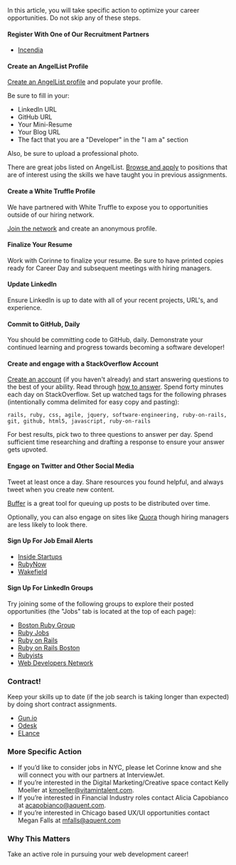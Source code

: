 In this article, you will take specific action to optimize your career opportunities. Do not skip any of these steps.

#### Register With One of Our Recruitment Partners

* [Incendia](http://www.incendia.com/job-seekers.html)

#### Create an AngelList Profile

[Create an AngelList profile](https://angel.co/join) and populate your profile.

Be sure to fill in your:

* LinkedIn URL
* GitHub URL
* Your Mini-Resume
* Your Blog URL
* The fact that you are a "Developer" in the "I am a" section

Also, be sure to upload a professional photo.

There are great jobs listed on AngelList. [Browse and apply](https://angel.co/jobs) to positions that are of interest using the skills we have taught you in previous assignments.

#### Create a White Truffle Profile

We have partnered with White Truffle to expose you to opportunities outside of our hiring network.

[Join the network](http://www.launchacademy.com/whitetruffle) and create an anonymous profile.

#### Finalize Your Resume

Work with Corinne to finalize your resume. Be sure to have printed copies ready for Career Day and subsequent meetings with hiring managers.

#### Update LinkedIn

Ensure LinkedIn is up to date with all of your recent projects, URL's, and experience.

#### Commit to GitHub, Daily

You should be committing code to GitHub, daily. Demonstrate your continued learning and progress towards becoming a software developer!

#### Create and engage with a StackOverflow Account

[Create an account](http://stackoverflow.com/users/login) (if you haven't already) and start answering questions to the best of your ability. Read through [how to answer](http://stackoverflow.com/questions/how-to-answer). Spend forty minutes each day on StackOverflow. Set up watched tags for the following phrases (intentionally comma delimited for easy copy and pasting):

```no-highlight
rails, ruby, css, agile, jquery, software-engineering, ruby-on-rails, git, github, html5, javascript, ruby-on-rails
```

For best results, pick two to three questions to answer per day. Spend sufficient time researching and drafting a response to ensure your answer gets upvoted.

#### Engage on Twitter and Other Social Media

Tweet at least once a day. Share resources you found helpful, and always tweet when you create new content.

[Buffer](https://bufferapp.com/) is a great tool for queuing up posts to be distributed over time.

Optionally, you can also engage on sites like [Quora](http://www.quora.com/) though hiring managers are less likely to look there.

#### Sign Up For Job Email Alerts

* [Inside Startups](http://www.insidestartups.org/)
* [RubyNow](http://jobs.rubynow.com/)
* [Wakefield](http://getwakefield.com/)

#### Sign Up For LinkedIn Groups

Try joining some of the following groups to explore their posted opportunities (the "Jobs" tab is located at the top of each page):

* [Boston Ruby Group](http://www.linkedin.com/groups?home=&gid=101074&trk=anet_ug_hm)
* [Ruby Jobs](http://www.linkedin.com/groups?gid=1913060&trk=my_groups-b-grp-v)
* [Ruby on Rails](http://www.linkedin.com/groups?gid=22413&trk=my_groups-b-grp-v)
* [Ruby on Rails Boston](http://www.linkedin.com/groups?gid=3437246&trk=my_groups-b-grp-v)
* [Rubyists](http://www.linkedin.com/groups/Rubyists-120725?trk=my_groups-b-grp-v)
* [Web Developers Network](http://www.linkedin.com/groups/Web-Developers-NetWork-70943?trk=my_groups-b-grp-v)

### Contract!

Keep your skills up to date (if the job search is taking longer than expected) by doing short contract assignments.

* [Gun.io](http://gun.io/)
* [Odesk](https://www.odesk.com/)
* [ELance](https://www.elance.com)

### More Specific Action

* If you’d like to consider jobs in NYC, please let Corinne know and she will connect you with our partners at InterviewJet.
* If you’re interested in the Digital Marketing/Creative space contact Kelly Moeller at kmoeller@vitamintalent.com.
* If you’re interested in Financial Industry roles contact Alicia Capobianco at acapobianco@aquent.com.
* If you’re interested in Chicago based UX/UI opportunities contact Megan Falls at mfalls@aquent.com

### Why This Matters

Take an active role in pursuing your web development career!

